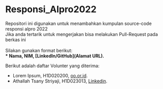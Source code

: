 # Responsi_Alpro2022
Repositori ini digunakan untuk menambahkan kumpulan source-code responsi alpro 2022 <br>
Jika anda tertarik untuk mengerjakan bisa melakukan Pull-Request pada berkas ini 
<br>
<br>
Silakan gunakan format berikut:<br>
**\* Nama, NIM, [LinkedIn/GitHub](Alamat URL).**  

Berikut adalah daftar Volunter yang diterima:
* Lorem Ipsum, H1D020200, [oo.or.id](https://oo.or.id).
* Athallah Tsany Striyaji, H1D023013, [Linkedin](https://www.linkedin.com/in/athallah-tsany-satriyaji-635630222/).
